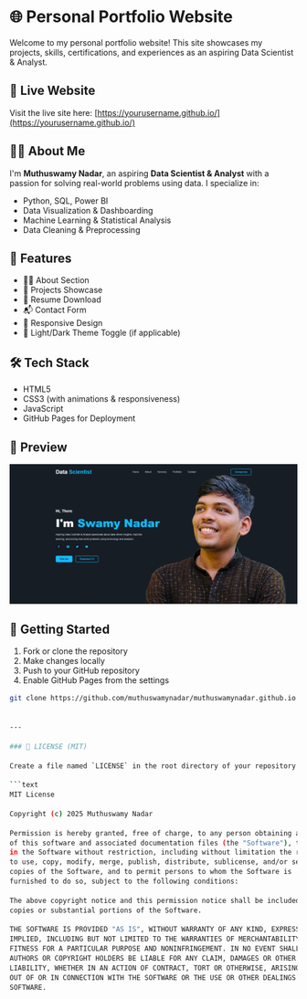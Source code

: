 # 🌐 Personal Portfolio Website

Welcome to my personal portfolio website! This site showcases my projects, skills, certifications, and experiences as an aspiring Data Scientist & Analyst.

## 🔗 Live Website

Visit the live site here: [https://yourusername.github.io/](https://yourusername.github.io/)

## 👨‍💻 About Me

I'm **Muthuswamy Nadar**, an aspiring **Data Scientist & Analyst** with a passion for solving real-world problems using data. I specialize in:

- Python, SQL, Power BI
- Data Visualization & Dashboarding
- Machine Learning & Statistical Analysis
- Data Cleaning & Preprocessing

## 📁 Features

- 🧑‍💼 About Section  
- 💼 Projects Showcase  
- 📜 Resume Download  
- 📬 Contact Form  
- 📱 Responsive Design  
- 🌙 Light/Dark Theme Toggle (if applicable)

## 🛠️ Tech Stack

- HTML5
- CSS3 (with animations & responsiveness)
- JavaScript
- GitHub Pages for Deployment

## 📸 Preview

![Website Screenshot](websites.png)

>

## 🚀 Getting Started

1. Fork or clone the repository
2. Make changes locally
3. Push to your GitHub repository
4. Enable GitHub Pages from the settings

```bash
git clone https://github.com/muthuswamynadar/muthuswamynadar.github.io


---

### 📄 LICENSE (MIT)

Create a file named `LICENSE` in the root directory of your repository and add the following:

```text
MIT License

Copyright (c) 2025 Muthuswamy Nadar

Permission is hereby granted, free of charge, to any person obtaining a copy
of this software and associated documentation files (the "Software"), to deal
in the Software without restriction, including without limitation the rights
to use, copy, modify, merge, publish, distribute, sublicense, and/or sell
copies of the Software, and to permit persons to whom the Software is
furnished to do so, subject to the following conditions:

The above copyright notice and this permission notice shall be included in all
copies or substantial portions of the Software.

THE SOFTWARE IS PROVIDED "AS IS", WITHOUT WARRANTY OF ANY KIND, EXPRESS OR
IMPLIED, INCLUDING BUT NOT LIMITED TO THE WARRANTIES OF MERCHANTABILITY,
FITNESS FOR A PARTICULAR PURPOSE AND NONINFRINGEMENT. IN NO EVENT SHALL THE
AUTHORS OR COPYRIGHT HOLDERS BE LIABLE FOR ANY CLAIM, DAMAGES OR OTHER
LIABILITY, WHETHER IN AN ACTION OF CONTRACT, TORT OR OTHERWISE, ARISING FROM,
OUT OF OR IN CONNECTION WITH THE SOFTWARE OR THE USE OR OTHER DEALINGS IN THE
SOFTWARE.
